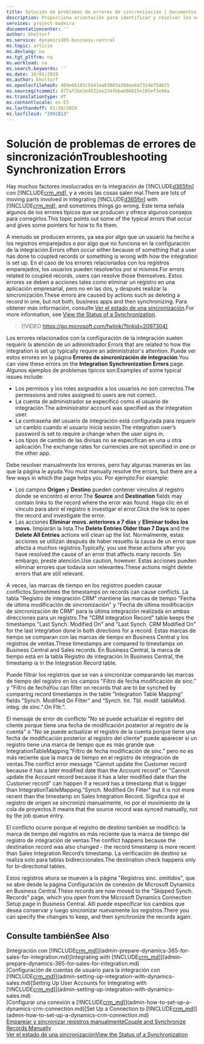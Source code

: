 ```yaml
---
title: Solución de problemas de errores de sincronización | Documentos de Microsoft
description: Proporciona orientación para identificar y resolver los errores de sincronización.
services: project-madeira
documentationcenter: ''
author: bholtorf
ms.service: dynamics365-business-central
ms.topic: article
ms.devlang: na
ms.tgt_pltfrm: na
ms.workload: na
ms.search.keywords: ''
ms.date: 10/01/2019
ms.author: bholtorf
ms.openlocfilehash: 489e66165c5441ea63043a30dee8af314ef5d815
ms.sourcegitcommit: 877af26e3e4522ee234fbba606615e105ef3e90a
ms.translationtype: HT
ms.contentlocale: es-ES
ms.lasthandoff: 01/28/2020
ms.locfileid: "2991813"
---
```

# <a name="troubleshooting-synchronization-errors"></a><span data-ttu-id="75b6b-103">Solución de problemas de errores de sincronización</span><span class="sxs-lookup"><span data-stu-id="75b6b-103">Troubleshooting Synchronization Errors</span></span>
<span data-ttu-id="75b6b-104">Hay muchos factores involucrados en la integración de [!INCLUDE[d365fin](includes/d365fin_md.md)] con [!INCLUDE[crm_md](includes/crm_md.md)], y a veces las cosas salen mal.</span><span class="sxs-lookup"><span data-stu-id="75b6b-104">There are lots of moving parts involved in integrating [!INCLUDE[d365fin](includes/d365fin_md.md)] with [!INCLUDE[crm_md](includes/crm_md.md)], and sometimes things go wrong.</span></span> <span data-ttu-id="75b6b-105">Este tema señala algunos de los errores típicos que se producen y ofrece algunos consejos para corregirlos.</span><span class="sxs-lookup"><span data-stu-id="75b6b-105">This topic points out some of the typical errors that occur and gives some pointers for how to fix them.</span></span>

<span data-ttu-id="75b6b-106">A menudo se producen errores, ya sea por algo que un usuario ha hecho a los registros emparejados o por algo que no funciona en la configuración de la integración.</span><span class="sxs-lookup"><span data-stu-id="75b6b-106">Errors often occur either because of something that a user has done to coupled records or something is wrong with how the integration is set up.</span></span> <span data-ttu-id="75b6b-107">En el caso de los errores relacionados con los registros emparejados, los usuarios pueden resolverlos por sí mismos.</span><span class="sxs-lookup"><span data-stu-id="75b6b-107">For errors related to coupled records, users can resolve those themselves.</span></span> <span data-ttu-id="75b6b-108">Estos errores se deben a acciones tales como eliminar un registro en una aplicación empresarial, pero no en las dos, y después realizar la sincronización.</span><span class="sxs-lookup"><span data-stu-id="75b6b-108">These errors are caused by actions such as deleting a record in one, but not both, business apps and then synchronizing.</span></span> <span data-ttu-id="75b6b-109">Para obtener más información, consulte [Ver el estado de una sincronización](admin-how-to-view-synchronization-status.md).</span><span class="sxs-lookup"><span data-stu-id="75b6b-109">For more information, see [View the Status of a Synchronization](admin-how-to-view-synchronization-status.md).</span></span>

> [!VIDEO https://go.microsoft.com/fwlink/?linkid=2097304]

<span data-ttu-id="75b6b-110">Los errores relacionados con la configuración de la integración suelen requerir la atención de un administrador.</span><span class="sxs-lookup"><span data-stu-id="75b6b-110">Errors that are related to how the integration is set up typically require an administrator's attention.</span></span> <span data-ttu-id="75b6b-111">Puede ver estos errores en la página **Errores de sincronización de integración**.</span><span class="sxs-lookup"><span data-stu-id="75b6b-111">You can view these errors on the **Integration Synchronization Errors** page.</span></span> <span data-ttu-id="75b6b-112">Algunos ejemplos de problemas típicos son:</span><span class="sxs-lookup"><span data-stu-id="75b6b-112">Examples of some typical issues include:</span></span>  
  
* <span data-ttu-id="75b6b-113">Los permisos y los roles asignados a los usuarios no son correctos.</span><span class="sxs-lookup"><span data-stu-id="75b6b-113">The permissions and roles assigned to users are not correct.</span></span>  
* <span data-ttu-id="75b6b-114">La cuenta de administrador se especificó como el usuario de integración.</span><span class="sxs-lookup"><span data-stu-id="75b6b-114">The administrator account was specified as the integration user.</span></span>  
* <span data-ttu-id="75b6b-115">La contraseña del usuario de integración está configurada para requerir un cambio cuando el usuario inicia sesión.</span><span class="sxs-lookup"><span data-stu-id="75b6b-115">The integration user’s password is set to require a change when the user signs in.</span></span>  
* <span data-ttu-id="75b6b-116">Los tipos de cambio de las divisas no se especifican en una u otra aplicación.</span><span class="sxs-lookup"><span data-stu-id="75b6b-116">The exchange rates for currencies are not specified in one or the other app.</span></span>  
  
<span data-ttu-id="75b6b-117">Debe resolver manualmente los errores, pero hay algunas maneras en las que la página le ayuda.</span><span class="sxs-lookup"><span data-stu-id="75b6b-117">You must manually resolve the errors, but there are a few ways in which the page helps you.</span></span> <span data-ttu-id="75b6b-118">Por ejemplo:</span><span class="sxs-lookup"><span data-stu-id="75b6b-118">For example:</span></span>  

* <span data-ttu-id="75b6b-119">Los campos **Origen** y **Destino** pueden contener vínculos al registro donde se encontró el error.</span><span class="sxs-lookup"><span data-stu-id="75b6b-119">The **Source** and **Destination** fields may contain links to the record where the error was found.</span></span> <span data-ttu-id="75b6b-120">Haga clic en el vínculo para abrir el registro e investigar el error.</span><span class="sxs-lookup"><span data-stu-id="75b6b-120">Click the link to open the record and investigate the error.</span></span>  
* <span data-ttu-id="75b6b-121">Las acciones **Eliminar movs. anteriores a 7 días** y **Eliminar todos los movs.** limpiarán la lista.</span><span class="sxs-lookup"><span data-stu-id="75b6b-121">The **Delete Entries Older than 7 Days** and the **Delete All Entries** actions will clean up the list.</span></span> <span data-ttu-id="75b6b-122">Normalmente, estas acciones se utilizan después de haber resuelto la causa de un error que afecta a muchos registros.</span><span class="sxs-lookup"><span data-stu-id="75b6b-122">Typically, you use these actions after you have resolved the cause of an error that affects many records.</span></span> <span data-ttu-id="75b6b-123">Sin embargo, preste atención.</span><span class="sxs-lookup"><span data-stu-id="75b6b-123">Use caution, however.</span></span> <span data-ttu-id="75b6b-124">Estas acciones pueden eliminar errores que todavía son relevantes.</span><span class="sxs-lookup"><span data-stu-id="75b6b-124">These actions might delete errors that are still relevant.</span></span>

<span data-ttu-id="75b6b-125">A veces, las marcas de tiempo en los registros pueden causar conflictos.</span><span class="sxs-lookup"><span data-stu-id="75b6b-125">Sometimes the timestamps on records can cause conflicts.</span></span> <span data-ttu-id="75b6b-126">La tabla "Registro de integración CRM" mantiene las marcas de tiempo "Fecha de última modificación de sincronización" y "Fecha de última modificación de sincronización de CRM" para la última integración realizada en ambas direcciones para un registro.</span><span class="sxs-lookup"><span data-stu-id="75b6b-126">The "CRM Integration Record" table keeps the timestamps "Last Synch. Modified On" and "Last Synch. CRM Modified On" for the last integration done in both directions for a record.</span></span> <span data-ttu-id="75b6b-127">Estas marcas de tiempo se comparan con las marcas de tiempo en Business Central y los registros de ventas.</span><span class="sxs-lookup"><span data-stu-id="75b6b-127">These timestamps are compared to timestamps on Business Central and Sales records.</span></span> <span data-ttu-id="75b6b-128">En Business Central, la marca de tiempo está en la tabla Registro de integración.</span><span class="sxs-lookup"><span data-stu-id="75b6b-128">In Business Central, the timestamp is in the Integration Record table.</span></span>

<span data-ttu-id="75b6b-129">Puede filtrar los registros que se van a sincronizar comparando las marcas de tiempo del registro en los campos "Filtro de fecha modificación de sinc." y "Filtro de fecha</span><span class="sxs-lookup"><span data-stu-id="75b6b-129">You can filter on records that are to be synched by comparing record timestamps in the table "Integration Table Mapping" fields "Synch. Modified On Filter" and “Synch. Int. Tbl.</span></span> <span data-ttu-id="75b6b-130">modif. tabla</span><span class="sxs-lookup"><span data-stu-id="75b6b-130">Mod.</span></span> <span data-ttu-id="75b6b-131">integ. de sinc.".</span><span class="sxs-lookup"><span data-stu-id="75b6b-131">On Fltr.”.</span></span>

<span data-ttu-id="75b6b-132">El mensaje de error de conflicto "No se puede actualizar el registro del cliente porque tiene una fecha de modificación posterior al registro de la cuenta" o "No se puede actualizar el registro de la cuenta porque tiene una fecha de modificación posterior al registro del cliente" puede aparecer si un registro tiene una marca de tiempo que es más grande que IntegrationTableMapping."Filtro de fecha modificación de sinc." pero no es más reciente que la marca de tiempo en el registro de integración de ventas.</span><span class="sxs-lookup"><span data-stu-id="75b6b-132">The conflict error message "Cannot update the Customer record because it has a later modified date than the Account record" or "Cannot update the Account record because it has a later modified date than the Customer record" can happen if a record has a timestamp that is bigger than IntegrationTableMapping."Synch. Modified On Filter" but it is not more recent than the timestamp on Sales Integration Record.</span></span> <span data-ttu-id="75b6b-133">Significa que el registro de origen se sincronizó manualmente, no por el movimiento de la cola de proyectos.</span><span class="sxs-lookup"><span data-stu-id="75b6b-133">It means that the source record was synced manually, not by the job queue entry.</span></span> 

<span data-ttu-id="75b6b-134">El conflicto ocurre porque el registro de destino también se modificó: la marca de tiempo del registro es más reciente que la marca de tiempo del registro de integración de ventas.</span><span class="sxs-lookup"><span data-stu-id="75b6b-134">The conflict happens because the destination record was also changed  - the record timestamp is more recent than Sales Integration Record’s timestamp.</span></span> <span data-ttu-id="75b6b-135">La verificación de destino se realiza solo para tablas bidireccionales.</span><span class="sxs-lookup"><span data-stu-id="75b6b-135">The destination check happens only for bi-directional tables.</span></span> 

<span data-ttu-id="75b6b-136">Estos registros ahora se mueven a la página "Registros sinc. omitidos", que se abre desde la página Configuración de conexión de Microsoft Dynamics en Business Central.</span><span class="sxs-lookup"><span data-stu-id="75b6b-136">These records are now moved to the "Skipped Synch. Records" page, which you open from the Microsoft Dynamics Connection Setup page in Business Central.</span></span> <span data-ttu-id="75b6b-137">Allí puede especificar los cambios que desea conservar y luego sincronizar nuevamente los registros.</span><span class="sxs-lookup"><span data-stu-id="75b6b-137">There you can specify the changes to keep, and then synchronize the records again.</span></span>

## <a name="see-also"></a><span data-ttu-id="75b6b-138">Consulte también</span><span class="sxs-lookup"><span data-stu-id="75b6b-138">See Also</span></span>
<span data-ttu-id="75b6b-139">[Integración con [!INCLUDE[crm_md](includes/crm_md.md)]](admin-prepare-dynamics-365-for-sales-for-integration.md)</span><span class="sxs-lookup"><span data-stu-id="75b6b-139">[Integrating with [!INCLUDE[crm_md](includes/crm_md.md)]](admin-prepare-dynamics-365-for-sales-for-integration.md)</span></span>  
<span data-ttu-id="75b6b-140">[Configuración de cuentas de usuario para la integración con [!INCLUDE[crm_md](includes/crm_md.md)]](admin-setting-up-integration-with-dynamics-sales.md)</span><span class="sxs-lookup"><span data-stu-id="75b6b-140">[Setting Up User Accounts for Integrating with [!INCLUDE[crm_md](includes/crm_md.md)]](admin-setting-up-integration-with-dynamics-sales.md)</span></span>  
<span data-ttu-id="75b6b-141">[Configurar una conexión a [!INCLUDE[crm_md](includes/crm_md.md)]](admin-how-to-set-up-a-dynamics-crm-connection.md)</span><span class="sxs-lookup"><span data-stu-id="75b6b-141">[Set Up a Connection to [!INCLUDE[crm_md](includes/crm_md.md)]](admin-how-to-set-up-a-dynamics-crm-connection.md)</span></span>  
[<span data-ttu-id="75b6b-142">Emparejar y sincronizar registros manualmente</span><span class="sxs-lookup"><span data-stu-id="75b6b-142">Couple and Synchronize Records Manually</span></span>](admin-how-to-couple-and-synchronize-records-manually.md)  
[<span data-ttu-id="75b6b-143">Ver el estado de una sincronización</span><span class="sxs-lookup"><span data-stu-id="75b6b-143">View the Status of a Synchronization</span></span>](admin-how-to-view-synchronization-status.md)  
